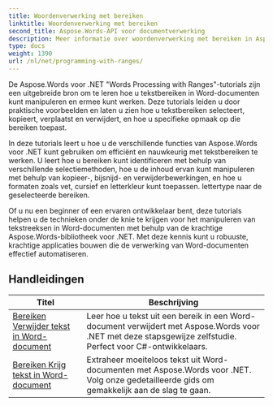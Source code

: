 ```yaml
---
title: Woordenverwerking met bereiken
linktitle: Woordenverwerking met bereiken
second_title: Aspose.Words-API voor documentverwerking
description: Meer informatie over woordenverwerking met bereiken in Aspose.Words voor .NET. Leer hoe u specifieke tekstbereiken in Word-documenten kunt manipuleren en opmaken met behulp van stapsgewijze zelfstudies en voorbeeldcodes.
type: docs
weight: 1390
url: /nl/net/programming-with-ranges/
---
```

De Aspose.Words voor .NET "Words Processing with Ranges"-tutorials zijn een uitgebreide bron om te leren hoe u tekstbereiken in Word-documenten kunt manipuleren en ermee kunt werken. Deze tutorials leiden u door praktische voorbeelden en laten u zien hoe u tekstbereiken selecteert, kopieert, verplaatst en verwijdert, en hoe u specifieke opmaak op die bereiken toepast.

In deze tutorials leert u hoe u de verschillende functies van Aspose.Words voor .NET kunt gebruiken om efficiënt en nauwkeurig met tekstbereiken te werken. U leert hoe u bereiken kunt identificeren met behulp van verschillende selectiemethoden, hoe u de inhoud ervan kunt manipuleren met behulp van kopieer-, bijsnijd- en verwijderbewerkingen, en hoe u formaten zoals vet, cursief en letterkleur kunt toepassen. lettertype naar de geselecteerde bereiken.

Of u nu een beginner of een ervaren ontwikkelaar bent, deze tutorials helpen u de technieken onder de knie te krijgen voor het manipuleren van tekstreeksen in Word-documenten met behulp van de krachtige Aspose.Words-bibliotheek voor .NET. Met deze kennis kunt u robuuste, krachtige applicaties bouwen die de verwerking van Word-documenten effectief automatiseren.

 ## Handleidingen
| Titel | Beschrijving |
| --- | --- |
| [Bereiken Verwijder tekst in Word-document](./ranges-delete-text/) | Leer hoe u tekst uit een bereik in een Word-document verwijdert met Aspose.Words voor .NET met deze stapsgewijze zelfstudie. Perfect voor C#-ontwikkelaars. |
| [Bereiken Krijg tekst in Word-document](./ranges-get-text/) | Extraheer moeiteloos tekst uit Word-documenten met Aspose.Words voor .NET. Volg onze gedetailleerde gids om gemakkelijk aan de slag te gaan. |